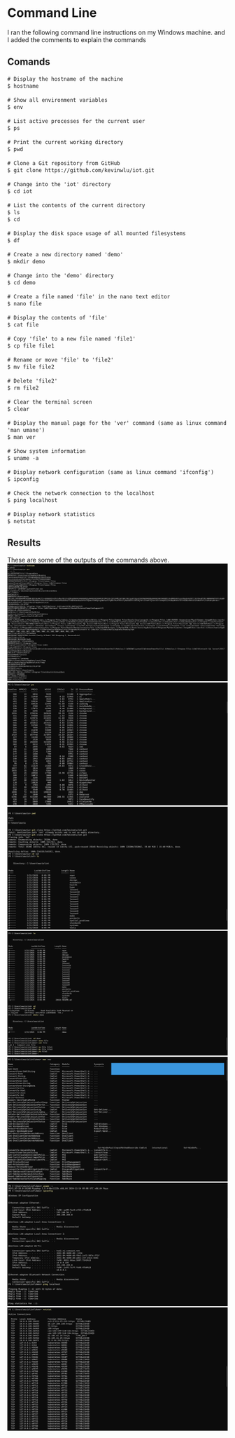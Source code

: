 # Command Line
I ran the following command line instructions on my Windows machine. and I added the comments to explain the commands
## Comands
```
# Display the hostname of the machine
$ hostname

# Show all environment variables
$ env

# List active processes for the current user
$ ps

# Print the current working directory
$ pwd

# Clone a Git repository from GitHub
$ git clone https://github.com/kevinwlu/iot.git

# Change into the 'iot' directory
$ cd iot

# List the contents of the current directory
$ ls
$ cd

# Display the disk space usage of all mounted filesystems
$ df

# Create a new directory named 'demo'
$ mkdir demo

# Change into the 'demo' directory
$ cd demo

# Create a file named 'file' in the nano text editor
$ nano file

# Display the contents of 'file'
$ cat file

# Copy 'file' to a new file named 'file1'
$ cp file file1

# Rename or move 'file' to 'file2'
$ mv file file2

# Delete 'file2'
$ rm file2

# Clear the terminal screen
$ clear

# Display the manual page for the 'ver' command (same as linux command 'man umane')
$ man ver

# Show system information
$ uname -a

# Display network configuration (same as linux command 'ifconfig')
$ ipconfig

# Check the network connection to the localhost
$ ping localhost

# Display network statistics
$ netstat
```
## Results
These are some of the outputs of the commands above.
![CommandLine1](Images/CommandLine1.png)
![CommandLine1](Images/CommandLine2.png)
![CommandLine1](Images/CommandLine3.png)
![CommandLine1](Images/CommandLine4.png)
![CommandLine1](Images/CommandLine5.png)
![CommandLine1](Images/CommandLine6.png)
![CommandLine1](Images/CommandLine7.png)
